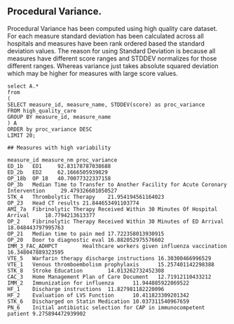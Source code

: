 ## Procedural Variance.

Procedural Variance has been computed using high quality care dataset. For each measure standard deviation has been calculated across all hospitals and measures have been rank ordered based the standard deviation values. The reason for using Standard Deviation is because all measures have different score ranges and STDDEV normalizes for those different ranges. Whereas variance just takes absolute squared deviation which may be higher for measures with large score values.

```
select A.*
from
(
SELECT measure_id, measure_name, STDDEV(score) as proc_variance
FROM high_quality_care
GROUP BY measure_id, measure_name
) A
ORDER by proc_variance DESC
LIMIT 20;
```
```
## Measures with high variability

measure_id measure_nm proc_variance
ED_1b   ED1     92.83178787038688
ED_2b   ED2     62.1666505939829
OP_18b  OP 18   40.70077322337158
OP_3b   Median Time to Transfer to Another Facility for Acute Coronary Intervention     29.479326601050527
STK_4   Thrombolytic Therapy    21.954194561164023
OP_23   Head CT results 21.844653491103774
AMI_7a  Fibrinolytic Therapy Received Within 30 Minutes Of Hospital Arrival     18.7794213613377
OP_2    Fibrinolytic Therapy Received Within 30 Minutes of ED Arrival   18.048443797995763
OP_21   Median time to pain med 17.722358013930915
OP_20   Door to diagnostic eval 16.882052975576602
IMM_3_FAC_ADHPCT        Healthcare workers given influenza vaccination  16.348047889323595
VTE_5   Warfarin therapy discharge instructions 16.30300466996529
VTE_1   Venous thromboembolism prophylaxis      15.257401142298388
STK_8   Stroke Education        14.013262732452308
CAC_3   Home Management Plan of Care Document   12.71912110433212
IMM_2   Immunization for influenza      11.944885922069522
HF_1    Discharge instructions  11.827981182220096
HF_2    Evaluation of LVS Function      10.411823309201342
STK_6   Discharged on Statin Medication 10.037311540967659
PN_6    Initial antibiotic selection for CAP in immunocompetent patient 9.275894472939902

```
